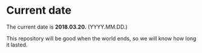 # Current date

The current date is **2018.03.20.** (YYYY.MM.DD.)

This repository will be good when the world ends, so we will know how long it lasted.